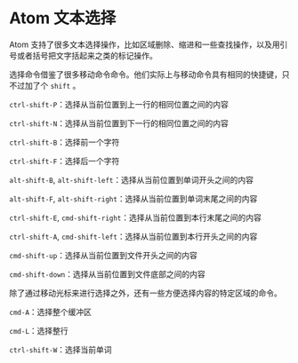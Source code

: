 # Atom 文本选择

Atom 支持了很多文本选择操作，比如区域删除、缩进和一些查找操作，以及用引号或者括号把文字括起来之类的标记操作。

选择命令借鉴了很多移动命令命令。他们实际上与移动命令具有相同的快捷键，只不过加了个 `shift` 。

`ctrl-shift-P`：选择从当前位置到上一行的相同位置之间的内容

`ctrl-shift-N`：选择从当前位置到下一行的相同位置之间的内容

`ctrl-shift-B`：选择前一个字符

`ctrl-shift-F`：选择后一个字符

`alt-shift-B`, `alt-shift-left`：选择从当前位置到单词开头之间的内容

`alt-shift-F`, `alt-shift-right`：选择从当前位置到单词末尾之间的内容

`ctrl-shift-E`, `cmd-shift-right`：选择从当前位置到本行末尾之间的内容

`ctrl-shift-A`, `cmd-shift-left`：选择从当前位置到本行开头之间的内容

`cmd-shift-up`：选择从当前位置到文件开头之间的内容

`cmd-shift-down`：选择从当前位置到文件底部之间的内容


除了通过移动光标来进行选择之外，还有一些方便选择内容的特定区域的命令。


`cmd-A`：选择整个缓冲区

`cmd-L`：选择整行

`ctrl-shift-W`：选择当前单词
